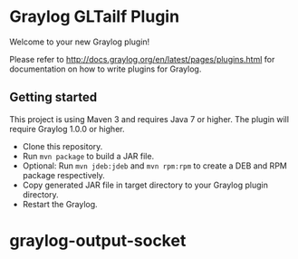 # Graylog GLTailf Plugin

Welcome to your new Graylog plugin!

Please refer to http://docs.graylog.org/en/latest/pages/plugins.html for documentation on how to write
plugins for Graylog.


Getting started
---------------

This project is using Maven 3 and requires Java 7 or higher. The plugin will require Graylog 1.0.0 or higher.

* Clone this repository.
* Run `mvn package` to build a JAR file.
* Optional: Run `mvn jdeb:jdeb` and `mvn rpm:rpm` to create a DEB and RPM package respectively.
* Copy generated JAR file in target directory to your Graylog plugin directory.
* Restart the Graylog.
# graylog-output-socket
